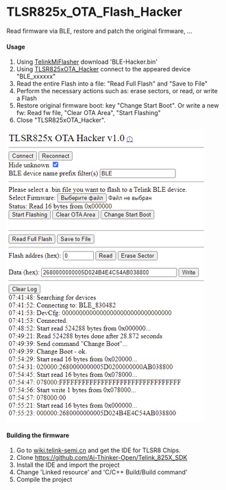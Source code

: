 # TLSR825x_OTA_Flash_Hacker
Read firmware via BLE, restore and patch the original firmware, ... 

#### Usage

1. Using [TelinkMiFlasher](https://pvvx.github.io/ATC_MiThermometer/TelinkMiFlasher.html) download 'BLE-Hacker.bin'
2. Using [TLSR825xOTA_Hacker](https://pvvx.github.io/CGPR1/TLSR825xOTA_Hacker.html) connect to the appeared device "BLE_xxxxxx"
3. Read the entire Flash into a file: "Read Full Flash" and "Save to File"
4. Perform the necessary actions such as: erase sectors, or read, or write a Flash
5. Restore original firmware boot: key "Change Start Boot". Or write a new fw: Read fw file, "Clear OTA Area", "Start Flashing"
6. Close "TLSR825xOTA_Hacker".

![png](https://github.com/pvvx/TLSR825x_OTA_Flash_Hacker/blob/main/work.png)

#### Building the firmware

1. Go to [wiki.telink-semi.cn](http://wiki.telink-semi.cn/wiki/IDE-and-Tools/IDE-for-TLSR8-Chips/) and get the IDE for TLSR8 Chips.
2. Clone https://github.com/Ai-Thinker-Open/Telink_825X_SDK
3. Install the IDE and import the project
4. Change 'Linked resource' and 'C/C++ Build/Build command' 
5. Compile the project

